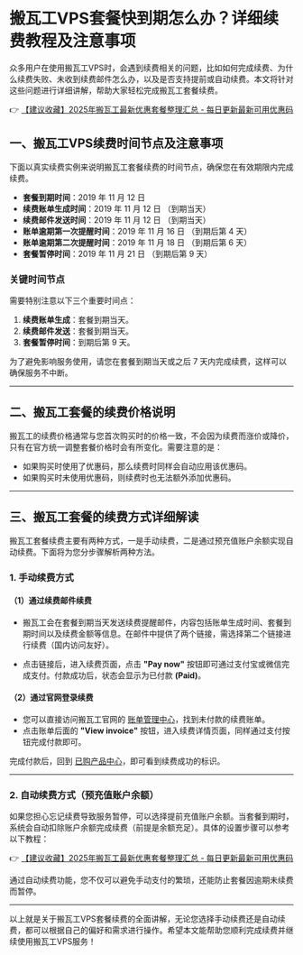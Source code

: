 # 搬瓦工VPS套餐快到期怎么办？详细续费教程及注意事项

众多用户在使用搬瓦工VPS时，会遇到续费相关的问题，比如如何完成续费、为什么续费失败、未收到续费邮件怎么办，以及是否支持提前或自动续费。本文将针对这些问题进行详细讲解，帮助大家轻松完成搬瓦工套餐续费。

👉 [【建议收藏】2025年搬瓦工最新优惠套餐整理汇总 - 每日更新最新可用优惠码](https://bit.ly/banwagon)

## 一、搬瓦工VPS续费时间节点及注意事项

下面以真实续费实例来说明搬瓦工套餐续费的时间节点，确保您在有效期限内完成续费。

- **套餐到期时间**：2019 年 11 月 12 日  
- **续费账单生成时间**：2019 年 11 月 12 日 （到期当天）  
- **续费邮件发送时间**：2019 年 11 月 12 日 （到期当天）  
- **账单逾期第一次提醒时间**：2019 年 11 月 16 日 （到期后第 4 天）  
- **账单逾期第二次提醒时间**：2019 年 11 月 18 日 （到期后第 6 天）  
- **套餐暂停时间**：2019 年 11 月 21 日 （到期后第 9 天）  

### 关键时间节点

需要特别注意以下三个重要时间点：

1. **续费账单生成**：套餐到期当天。
2. **续费邮件发送**：套餐到期当天。
3. **套餐暂停时间**：到期后第 9 天。

为了避免影响服务使用，请您在套餐到期当天或之后 7 天内完成续费，这样可以确保服务不中断。

---

## 二、搬瓦工套餐的续费价格说明

搬瓦工的续费价格通常与您首次购买时的价格一致，不会因为续费而涨价或降价，只有在官方统一调整套餐价格时会有所变化。需要注意的是：

- 如果购买时使用了优惠码，那么续费时同样会自动应用该优惠码。  
- 如果购买时未使用优惠码，则续费时也无法额外添加优惠码。

---

## 三、搬瓦工套餐的续费方式详细解读

搬瓦工套餐续费主要有两种方式，一是手动续费，二是通过预充值账户余额实现自动续费。下面将为您分步骤解析两种方法。

### 1. 手动续费方式

#### （1）通过续费邮件续费

- 搬瓦工会在套餐到期当天发送续费提醒邮件，内容包括账单生成时间、套餐到期时间以及续费金额等信息。在邮件中提供了两个链接，需选择第二个链接进行续费（国内访问友好）。

- 点击链接后，进入续费页面，点击 **"Pay now"** 按钮即可通过支付宝或微信完成支付。付款成功后，状态会显示为已付款 **(Paid)**。

#### （2）通过官网登录续费

- 您可以直接访问搬瓦工官网的 [账单管理中心](https://bwh81.net/clientarea.php?action=invoices)，找到未付款的续费账单。
- 点击账单后面的 **"View invoice"** 按钮，进入续费详情页面，同样通过支付按钮完成付款即可。

完成付款后，回到 [已购产品中心](https://bwh81.net/clientarea.php?action=products)，即可看到续费成功的标识。

---

### 2. 自动续费方式（预充值账户余额）

如果您担心忘记续费导致服务暂停，可以选择提前充值账户余额。当套餐到期时，系统会自动扣除账户余额完成续费（前提是余额充足）。具体的设置步骤可以参考以下教程：

👉 [【建议收藏】2025年搬瓦工最新优惠套餐整理汇总 - 每日更新最新可用优惠码](https://bit.ly/banwagon)

通过自动续费功能，您不仅可以避免手动支付的繁琐，还能防止套餐因逾期未续费而暂停。

---

以上就是关于搬瓦工VPS套餐续费的全面讲解，无论您选择手动续费还是自动续费，都可以根据自己的偏好和需求进行操作。希望本文能帮助您顺利完成续费并继续使用搬瓦工VPS服务！